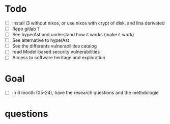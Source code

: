 # Todo

- [ ] install i3 without nixos, or use nixos with crypt of disk, and lina derivated
- [ ] Repo gitlab ?
- [ ] See hyperAst and understand how it works (make it work)
- [ ] See alternative to hyperAst
- [ ] See the differents vulnerabilities catalog
- [ ] read Model-based security vulnerabilities
- [ ] Access to software heritage and exploration

# Goal

- [ ] in 6 month (05-24), have the research questions and the methdologie

# questions